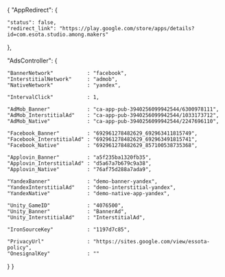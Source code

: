 {
  "AppRedirect": {
      
    "status": false,
    "redirect_link": "https://play.google.com/store/apps/details?id=com.esota.studio.among.makers"
  },
  
  "AdsController": {
      

    "BannerNetwork"           : "facebook",
    "InterstitialNetwork"     : "admob",
    "NativeNetwork"           : "yandex",
    
    "IntervalClick"           : 1,
    
    "AdMob_Banner"            : "ca-app-pub-3940256099942544/6300978111",
    "AdMob_InterstitialAd"    : "ca-app-pub-3940256099942544/1033173712",
    "AdMob_Native"            : "ca-app-pub-3940256099942544/2247696110",
    
    "Facebook_Banner"         : "692961278482629_692963411815749",
    "Facebook_InterstitialAd" : "692961278482629_692963491815741",
    "Facebook_Native"         : "692961278482629_857100538735368",
    
    "Applovin_Banner"         : "a5f235ba1320fb35",
    "Applovin_InterstitialAd" : "d5a67a7b679c9a38",
    "Applovin_Native"         : "76af75d288a7ada9",
        
    "YandexBanner"            : "demo-banner-yandex",
    "YandexInterstitialAd"    : "demo-interstitial-yandex",
    "YandexNative"            : "demo-native-app-yandex",

    "Unity_GameID"            : "4076500",
    "Unity_Banner"            : "BannerAd",
    "Unity_InterstitialAd"    : "InterstitialAd",

    "IronSourceKey"           : "1197d7c85",
    
    "PrivacyUrl"              : "https://sites.google.com/view/essota-policy",
    "OnesignalKey"            : ""
  }
}
